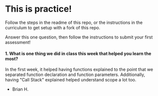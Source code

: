 # This is practice!

Follow the steps in the readme of this repo, or the instructions in the curriculum to get setup with a fork of this repo.

Answer this one question, then follow the instructions to submit your first assessment!

#### 1. What is one thing we did in class this week that helped you learn the most?  

In the first week, it helped having functions explained to the point that we separated function declaration and function parameters. Additionally, having "Call Stack" explained helped understand scope a lot too.

- Brian H.
